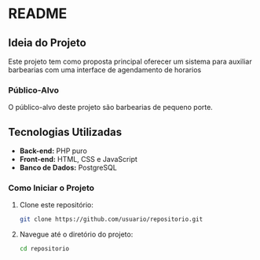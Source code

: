 # README

## Ideia do Projeto

Este projeto tem como proposta principal oferecer um sistema para auxiliar barbearias com uma interface de agendamento de horarios


### Público-Alvo

O público-alvo deste projeto são barbearias de pequeno porte.

## Tecnologias Utilizadas

- **Back-end:** PHP puro
- **Front-end:** HTML, CSS e JavaScript
- **Banco de Dados:** PostgreSQL

### Como Iniciar o Projeto

1. Clone este repositório:
   ```bash
   git clone https://github.com/usuario/repositorio.git
   ```
2. Navegue até o diretório do projeto:
   ```bash
   cd repositorio
   ```
